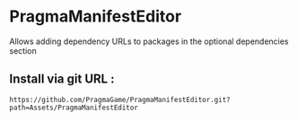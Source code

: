 # PragmaManifestEditor

Allows adding dependency URLs to packages in the optional dependencies section

## Install via git URL :
```
https://github.com/PragmaGame/PragmaManifestEditor.git?path=Assets/PragmaManifestEditor
```
